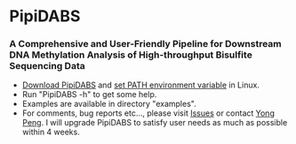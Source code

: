 # PipiDABS
### A Comprehensive and User-Friendly Pipeline for Downstream DNA Methylation Analysis of High-throughput Bisulfite Sequencing Data       
+ [Download PipiDABS](https://github.com/CTLife/PipiDABS/releases) and [set PATH environment variable](https://www.computerhope.com/issues/ch001647.htm) in Linux.       
+ Run "PipiDABS -h" to get some help.  
+ Examples are available in directory "examples".
+ For comments, bug reports etc..., please visit [Issues](https://github.com/CTLife/PipiDABS/issues) or contact [Yong Peng](http://yongpeng.info). I will upgrade PipiDABS  to satisfy user needs as much as possible within 4 weeks.
